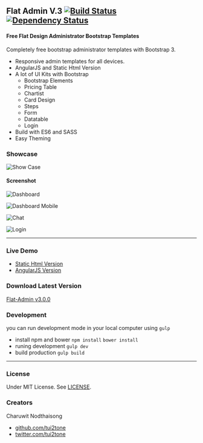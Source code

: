 ## Flat Admin V.3 [![Build Status](https://travis-ci.org/tui2tone/flat-admin-bootstrap-templates.svg?branch=dev-v3)](https://travis-ci.org/tui2tone/flat-admin-bootstrap-templates) [![Dependency Status](https://gemnasium.com/badges/github.com/tui2tone/flat-admin-bootstrap-templates.svg)](https://gemnasium.com/github.com/tui2tone/flat-admin-bootstrap-templates)

#### Free Flat Design Administrator Bootstrap Templates

Completely free bootstrap administrator templates with Bootstrap 3.

- Responsive admin templates for all devices.
- AngularJS and Static Html Version
- A lot of UI Kits with Bootstrap
  - Bootstrap Elements
  - Pricing Table
  - Chartist
  - Card Design
  - Steps
  - Form
  - Datatable
  - Login
- Build with ES6 and SASS
- Easy Theming

### Showcase

![Show Case](http://templates.tui2tone.com/flat-admin/assets/images/flat-admin-showcase-mini.jpg)


#### Screenshot

![Dashboard](http://templates.tui2tone.com/flat-admin/assets/images/dashboard.png)

![Dashboard Mobile](http://templates.tui2tone.com/flat-admin/assets/images/dashboard-mobile.png)

![Chat](http://templates.tui2tone.com/flat-admin/assets/images/messaging.png)

![Login](http://templates.tui2tone.com/flat-admin/assets/images/login.png)

---

### Live Demo

- [Static Html Version](http://tui2tone.github.io/flat-admin-bootstrap-templates/html/index.html)
- [AngularJS Version](http://tui2tone.github.io/flat-admin-bootstrap-templates/angularjs/index.html)

### Download Latest Version

[Flat-Admin v3.0.0](https://github.com/tui2tone/flat-admin-bootstrap-templates/archive/v3.0.0.zip)

### Development

you can run development mode in your local computer using `gulp`

- install npm and bower
  `npm install` `bower install`
- runing development
  `gulp dev`
- build production
  `gulp build`

---

### License

Under MIT License. See [LICENSE](https://github.com/tui2tone/flat-admin-bootstrap-templates/blob/master/LICENSE).

### Creators

Charuwit Nodthaisong

- [github.com/tui2tone](https://github.com/tui2tone)
- [twitter.com/tui2tone](https://twitter.com/tui2tone)